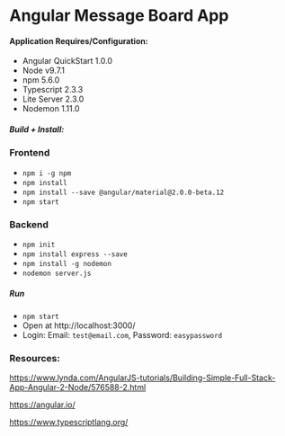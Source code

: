 Angular Message Board App
================

#### Application Requires/Configuration:
* Angular QuickStart 1.0.0
* Node v9.7.1
* npm 5.6.0
* Typescript 2.3.3
* Lite Server 2.3.0
* Nodemon 1.11.0

##### Build + Install:
### Frontend
* `npm i -g npm`
* `npm install`
* `npm install --save @angular/material@2.0.0-beta.12`
* `npm start`

### Backend
* `npm init`
* `npm install express --save`
* `npm install -g nodemon`
* `nodemon server.js`
    
##### Run
* `npm start`
* Open at http://localhost:3000/
* Login: Email: `test@email.com`, Password: `easypassword`

### Resources:
https://www.lynda.com/AngularJS-tutorials/Building-Simple-Full-Stack-App-Angular-2-Node/576588-2.html

https://angular.io/

https://www.typescriptlang.org/